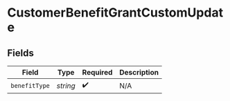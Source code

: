 # CustomerBenefitGrantCustomUpdate


## Fields

| Field              | Type               | Required           | Description        |
| ------------------ | ------------------ | ------------------ | ------------------ |
| `benefitType`      | *string*           | :heavy_check_mark: | N/A                |